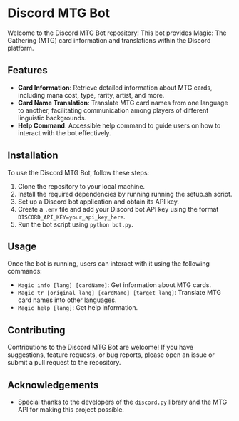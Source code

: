 # Discord MTG Bot

Welcome to the Discord MTG Bot repository! This bot provides Magic: The Gathering (MTG) card information and translations within the Discord platform.

## Features

- **Card Information**: Retrieve detailed information about MTG cards, including mana cost, type, rarity, artist, and more.
- **Card Name Translation**: Translate MTG card names from one language to another, facilitating communication among players of different linguistic backgrounds.
- **Help Command**: Accessible help command to guide users on how to interact with the bot effectively.

## Installation

To use the Discord MTG Bot, follow these steps:

1. Clone the repository to your local machine.
2. Install the required dependencies by running running the setup.sh script.
3. Set up a Discord bot application and obtain its API key.
4. Create a `.env` file and add your Discord bot API key using the format `DISCORD_API_KEY=your_api_key_here`.
5. Run the bot script using `python bot.py`.

## Usage

Once the bot is running, users can interact with it using the following commands:

- `Magic info [lang] [cardName]`: Get information about MTG cards.
- `Magic tr [original_lang] [cardName] [target_lang]`: Translate MTG card names into other languages.
- `Magic help [lang]`: Get help information.

## Contributing

Contributions to the Discord MTG Bot are welcome! If you have suggestions, feature requests, or bug reports, please open an issue or submit a pull request to the repository.


## Acknowledgements

- Special thanks to the developers of the `discord.py` library and the MTG API for making this project possible.
